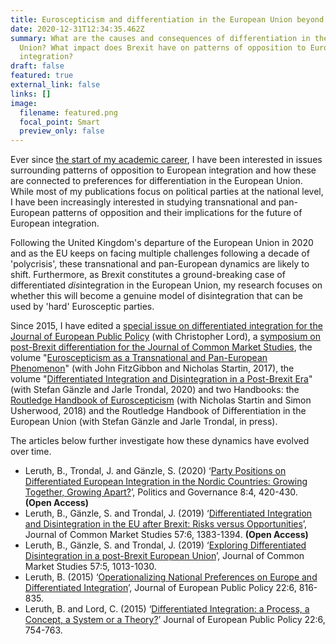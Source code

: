 ```yaml
---
title: Euroscepticism and differentiation in the European Union beyond Brexit
date: 2020-12-31T12:34:35.462Z
summary: What are the causes and consequences of differentiation in the European
  Union? What impact does Brexit have on patterns of opposition to European
  integration?
draft: false
featured: true
external_link: false
links: []
image:
  filename: featured.png
  focal_point: Smart
  preview_only: false
---
```

Ever since [the start of my academic career](https://era.ed.ac.uk/handle/1842/16175), I have been interested in issues surrounding patterns of opposition to European integration and how these are connected to preferences for differentiation in the European Union. While most of my publications focus on political parties at the national level, I have been increasingly interested in studying transnational and pan-European patterns of opposition and their implications for the future of European integration. 

Following the United Kingdom's departure of the European Union in 2020 and as the EU keeps on facing multiple challenges following a decade of 'polycrisis', these transnational and pan-European dynamics are likely to shift. Furthermore, as Brexit constitutes a ground-breaking case of differentiated *dis*integration in the European Union, my research focuses on whether this will become a genuine model of disintegration that can be used by 'hard' Eurosceptic parties.

Since 2015, I have edited a [special issue on differentiated integration for the Journal of European Public Policy](https://www.tandfonline.com/toc/rjpp20/22/6) (with Christopher Lord), a [symposium on post-Brexit differentiation for the Journal of Common Market Studies](https://onlinelibrary.wiley.com/toc/14685965/2019/57/6), the volume "[Euroscepticism as a Transnational and Pan-European Phenomenon](https://www.routledge.com/Euroscepticism-as-a-Transnational-and-Pan-European-Phenomenon-The-Emergence/FitzGibbon-Leruth-Startin/p/book/9781138598430)" (with John FitzGibbon and Nicholas Startin, 2017), the volume "[Differentiated Integration and Disintegration in a Post-Brexit Era](https://www.routledge.com/Differentiated-Integration-and-Disintegration-in-a-Post-Brexit-Era/Ganzle-Leruth-Trondal/p/book/9780367135300)" (with Stefan Gänzle and Jarle Trondal, 2020) and two Handbooks: the [Routledge Handbook of Euroscepticism](https://www.routledge.com/The-Routledge-Handbook-of-Euroscepticism/Leruth-Startin-Usherwood/p/book/9780367500030) (with Nicholas Startin and Simon Usherwood, 2018) and the Routledge Handbook of Differentiation in the European Union (with Stefan Gänzle and Jarle Trondal, in press).

The articles below further investigate how these dynamics have evolved over time.

* Leruth, B., Trondal, J. and Gänzle, S. (2020) ‘[Party Positions on Differentiated European Integration in the Nordic Countries: Growing Together, Growing Apart?](https://uia.brage.unit.no/uia-xmlui/bitstream/handle/11250/2686741/Trondal10084.pdf?sequence=1)’, Politics and Governance 8:4, 420-430. **(Open Access)**
* Leruth, B., Gänzle, S. and Trondal, J. (2019) ‘[Differentiated Integration and Disintegration in the EU after Brexit: Risks versus Opportunities](https://doi.org/10.1111/jcms.12957)’, Journal of Common Market Studies 57:6, 1383-1394. **(Open Access)**
* Leruth, B., Gänzle, S. and Trondal, J. (2019) ‘[Exploring Differentiated Disintegration in a post-Brexit European Union](https://doi.org/10.1111/jcms.12869)’, Journal of Common Market Studies 57:5, 1013-1030.
* Leruth, B. (2015) ‘[Operationalizing National Preferences on Europe and Differentiated Integration](https://doi.org/10.1080/13501763.2015.1020840)’, Journal of European Public Policy 22:6, 816-835.
* Leruth, B. and Lord, C. (2015) ‘[Differentiated Integration: a Process, a Concept, a System or a Theory?](https://doi.org/10.1080/13501763.2015.1021196)’ Journal of European Public Policy 22:6, 754-763.